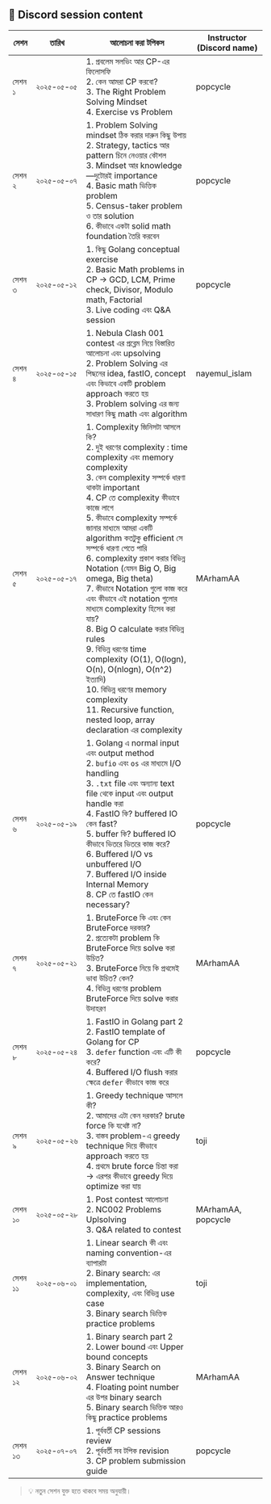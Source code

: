 ## 📅 Discord session content

| সেশন     | তারিখ      | আলোচনা করা টপিকস                                                                                                                                                                                                                                                                                                                                                                                                                                                                                                                                                                                                                                  | Instructor (Discord name) |
|----------|------------|---------------------------------------------------------------------------------------------------------------------------------------------------------------------------------------------------------------------------------------------------------------------------------------------------------------------------------------------------------------------------------------------------------------------------------------------------------------------------------------------------------------------------------------------------------------------------------------------------------------------------------------------|----------------------------|
| সেশন ১   | ২০২৫-০৫-০৫ | 1. প্রবলেম সলভিং আর CP-এর ফিলোসফি<br>2. কেন আমরা CP করবো?<br>3. The Right Problem Solving Mindset<br>4. Exercise vs Problem                                                                                                                                                                                                                                                                                                                                                                                                                                                                                 | popcycle                   |
| সেশন ২   | ২০২৫-০৫-০৭ | 1. Problem Solving mindset ঠিক করার দারুন কিছু উপায়<br>2. Strategy, tactics আর pattern চিনে নেওয়ার কৌশল<br>3. Mindset আর knowledge—দুটোরই importance<br>4. Basic math ভিত্তিক problem<br>5. Census-taker problem ও তার solution<br>6. কীভাবে একটা solid math foundation তৈরি করবেন                                                                                                                                                                                                                                                                                                    | popcycle                   |
| সেশন ৩   | ২০২৫-০৫-১২ | 1. কিছু Golang conceptual exercise<br>2. Basic Math problems in CP → GCD, LCM, Prime check, Divisor, Modulo math, Factorial<br>3. Live coding এবং Q&A session                                                                                                                                                                                                                                                                                                                                                                                                                                                                       | popcycle                   |
| সেশন ৪   | ২০২৫-০৫-১৫ | 1. Nebula Clash 001 contest এর প্রব্লেম নিয়ে বিস্তারিত আলোচনা এবং upsolving<br>2. Problem Solving এর পিছনের idea, fastIO, concept এবং কিভাবে একটি problem approach করতে হয়<br>3. Problem solving এর জন্য সাধারণ কিছু math এবং algorithm                                                                                                                                                                                                                                                                                                                                                             | nayemul_islam              |
| সেশন ৫   | ২০২৫-০৫-১৭ | 1. Complexity জিনিসটা আসলে কি?<br>2. দুই ধরণের complexity : time complexity এবং memory complexity<br>3. কেন complexity সম্পর্কে ধারণা থাকটা important<br>4. CP তে complexity কীভাবে কাজে লাগে<br>5. কীভাবে complexity সম্পর্কে জানার মাধ্যমে আমরা একটি algorithm কতটুকু efficient সে সম্পর্কে ধারণা পেতে পারি<br>6. complexity প্রকাশ করার বিভিন্ন Notation (যেমন Big O, Big omega, Big theta)<br>7. কীভাবে Notation গুলো কাজ করে এবং কীভাবে এই notation গুলোর মাধ্যমে complexity হিসেব করা যায়?<br>8. Big O calculate করার বিভিন্ন rules<br>9. বিভিন্ন ধরণের time complexity (O(1), O(logn), O(n), O(nlogn), O(n^2) ইত্যাদি)<br>10. বিভিন্ন ধরণের memory complexity<br>11. Recursive function, nested loop, array declaration এর complexity | MArhamAA                   |
| সেশন ৬   | ২০২৫-০৫-১৯ | 1. Golang এ normal input এবং output method<br>2. `bufio` এবং `os` এর মাধ্যমে I/O handling<br>3. `.txt` file এবং অন্যান্য text file থেকে input এবং output handle করা<br>4. FastIO কি? buffered IO কেন fast?<br>5. buffer কি? buffered IO কীভাবে ভিতরে ভিতরে কাজ করে?<br>6. Buffered I/O vs unbuffered I/O<br>7. Buffered I/O inside Internal Memory<br>8. CP তে fastIO কেন necessary?                                                                                                                                                                                                                                                                         | popcycle                   |
| সেশন ৭   | ২০২৫-০৫-২১ | 1. BruteForce কি এবং কেন BruteForce দরকার?<br>2. প্রত্যেকটা problem কি BruteForce দিয়ে solve করা উচিত?<br>3. BruteForce নিয়ে কি প্রথমেই ভাবা উচিত? কেন?<br>4. বিভিন্ন ধরণের problem BruteForce দিয়ে solve করার উদাহরণ                                                                                                                                                                                                                                                                                                                                                                                                          | MArhamAA                   |
| সেশন ৮   | ২০২৫-০৫-২৪ | 1. FastIO in Golang part 2<br>2. FastIO template of Golang for CP<br>3. `defer` function এবং এটি কী করে?<br>4. Buffered I/O flush করার ক্ষেত্রে `defer` কীভাবে কাজ করে                                                                                                                                                                                                                                                                                                                                                                                                                                                      | popcycle                   |
| সেশন ৯   | ২০২৫-০৫-২৬ | 1. Greedy technique আসলে কী?<br>2. আমাদের এটা কেন দরকার? brute force কি যথেষ্ট না?<br>3. বাস্তব problem-এ greedy technique দিয়ে কীভাবে approach করতে হয়<br>4. প্রথমে brute force চিন্তা করা → এরপর কীভাবে greedy দিয়ে optimize করা যায়                                                                                                                                                                                                                                                                                                                                                                              | toji                       |
| সেশন ১০ | ২০২৫-০৫-২৮ | 1. Post contest আলোচনা<br>2. NC002 Problems Uplsolving<br>3. Q&A related to contest                                                                                                                                                                                                                                                                                                                                                                                                                                                                                                                                 | MArhamAA, popcycle         |
| সেশন ১১ | ২০২৫-০৬-০১ | 1. Linear search কী এবং naming convention-এর ব্যাপারটা<br>2. Binary search: এর implementation, complexity, এবং বিভিন্ন use case<br>3. Binary search ভিত্তিক practice problems                                                                                                                                                                                                                                                                                                                                                                                                                                                                 | toji                       |
| সেশন ১২ | ২০২৫-০৬-০২ | 1. Binary search part 2<br>2. Lower bound এবং Upper bound concepts<br>3. Binary Search on Answer technique<br>4. Floating point number এর উপর binary search<br>5. Binary search ভিত্তিক আরও কিছু practice problems                                                                                                                                                                                                                                                                                                                                                                                                                        | MArhamAA                   |
| সেশন ১৩ | ২০২৫-০৭-০৭ | 1. পূর্ববর্তী CP sessions  review <br>2. পূর্ববর্তী সব টপিক revision <br> 3. CP problem submission guide                                                                                                                                                                                   | popcycle                   |




> 💡 নতুন সেশন যুক্ত হতে থাকবে সময় অনুযায়ী।